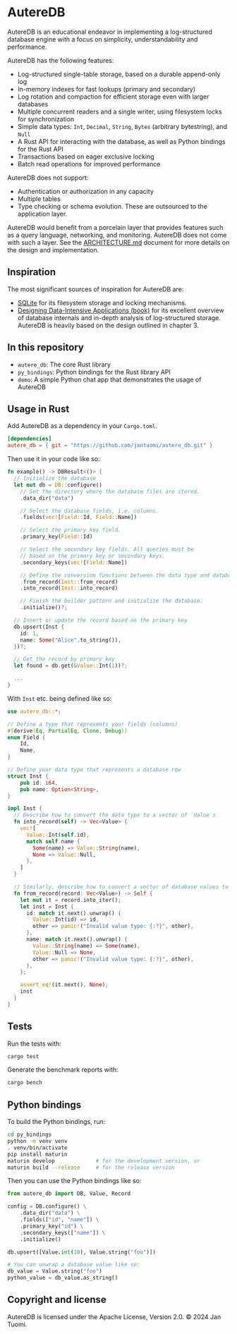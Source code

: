 # AutereDB

AutereDB is an educational endeavor in implementing a log-structured database engine with a focus on simplicity, understandability and performance.

AutereDB has the following features:

- Log-structured single-table storage, based on a durable append-only log
- In-memory indexes for fast lookups (primary and secondary)
- Log rotation and compaction for efficient storage even with larger databases
- Multiple concurrent readers and a single writer, using filesystem locks for synchronization
- Simple data types: `Int`, `Decimal`, `String`, `Bytes` (arbitrary bytestring), and `Null`
- A Rust API for interacting with the database, as well as Python bindings for the Rust API
- Transactions based on eager exclusive locking
- Batch read operations for improved performance

AutereDB does not support:

- Authentication or authorization in any capacity
- Multiple tables
- Type checking or schema evolution. These are outsourced to the application layer.

AutereDB would benefit from a porcelain layer that provides features such as a query language, networking, and monitoring. AutereDB does not come with such a layer. See the [ARCHITECTURE.md](ARCHITECTURE.md) document for more details on the design and implementation.

## Inspiration

The most significant sources of inspiration for AutereDB are:

- [SQLite](https://www.sqlite.org/index.html) for its filesystem storage and
  locking mechanisms.
- [Designing Data-Intensive Applications (book)](https://www.oreilly.com/library/view/designing-data-intensive-applications/9781491903063/)
  for its excellent overview of database internals and in-depth analysis of log-structured storage.
  AutereDB is heavily based on the design outlined in chapter 3.

## In this repository

- `autere_db`: The core Rust library
- `py_bindings`: Python bindings for the Rust library API
- `demo`: A simple Python chat app that demonstrates the usage of AutereDB

## Usage in Rust

Add AutereDB as a dependency in your `Cargo.toml`.

```toml
[dependencies]
autere_db = { git = "https://github.com/jantuomi/autere_db.git" }
```

Then use it in your code like so:

```rust
fn example() -> DBResult<()> {
  // Initialize the database
  let mut db = DB::configure()
    // Set the directory where the database files are stored.
    .data_dir("data")

    // Select the database fields, i.e. columns.
    .fields(vec![Field::Id, Field::Name])

    // Select the primary key field.
    .primary_key(Field::Id)

    // Select the secondary key fields. All queries must be
    // based on the primary key or secondary keys.
    .secondary_keys(vec![Field::Name])

    // Define the conversion functions between the data type and database values.
    .from_record(Inst::from_record)
    .into_record(Inst::into_record)

    // Finish the builder pattern and initialize the database.
    .initialize()?;

  // Insert or update the record based on the primary key
  db.upsert(Inst {
    id: 1,
    name: Some("Alice".to_string()),
  })?;

  // Get the record by primary key
  let found = db.get(&Value::Int(1))?;

  ...
}
```

With `Inst` etc. being defined like so:

```rust
use autere_db::*;

// Define a type that represents your fields (columns)
#[derive(Eq, PartialEq, Clone, Debug)]
enum Field {
    Id,
    Name,
}

// Define your data type that represents a database row
struct Inst {
    pub id: i64,
    pub name: Option<String>,
}

impl Inst {
  // Describe how to convert the data type to a vector of `Value`s
  fn into_record(self) -> Vec<Value> {
    vec![
      Value::Int(self.id),
      match self.name {
        Some(name) => Value::String(name),
        None => Value::Null,
      },
    ]
  }

  // Similarly, describe how to convert a vector of database values to the data type
  fn from_record(record: Vec<Value>) -> Self {
    let mut it = record.into_iter();
    let inst = Inst {
      id: match it.next().unwrap() {
        Value::Int(id) => id,
        other => panic!("Invalid value type: {:?}", other),
      },
      name: match it.next().unwrap() {
        Value::String(name) => Some(name),
        Value::Null => None,
        other => panic!("Invalid value type: {:?}", other),
      },
    };

    assert_eq!(it.next(), None);
    inst
  }
}
```

## Tests

Run the tests with:

```sh
cargo test
```

Generate the benchmark reports with:

```sh
cargo bench
```

## Python bindings

To build the Python bindings, run:

```sh
cd py_bindings
python -m venv venv
. venv/bin/activate
pip install maturin
maturin develop             # for the development version, or
maturin build --release     # for the release version
```

Then you can use the Python bindings like so:

```python
from autere_db import DB, Value, Record

config = DB.configure() \
    .data_dir("data") \
    .fields(["id", "name"]) \
    .primary_key("id") \
    .secondary_keys(["name"]) \
    .initialize()

db.upsert([Value.int(10), Value.string("foo")])

# You can unwrap a database value like so:
db_value = Value.string("foo")
python_value = db_value.as_string()
```

## Copyright and license

AutereDB is licensed under the Apache License, Version 2.0. © 2024 Jan Tuomi.
